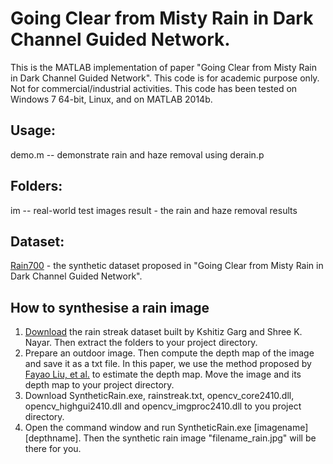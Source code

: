 # Going Clear from Misty Rain in Dark Channel Guided Network.
This is the MATLAB implementation of paper "Going Clear from Misty Rain in Dark Channel Guided Network". This code is for academic purpose only. Not for commercial/industrial activities. This code has been tested on Windows 7 64-bit, Linux, and on MATLAB 2014b.


## Usage:
demo.m -- demonstrate rain and haze removal using derain.p

## Folders:
im -- real-world test images
result - the rain and haze removal results

## Dataset:
[Rain700](https://drive.google.com/open?id=0B7A9ACtVI5LKN01fbFhVWUxQSzA) - the synthetic dataset proposed in "Going Clear from Misty Rain in Dark Channel Guided Network". 
## How to synthesise a rain image
1. [Download](http://www.cs.columbia.edu/CAVE/databases/rain_streak_db/rain_streak.php) the rain streak dataset built by Kshitiz Garg and Shree K. Nayar. Then extract the folders to your project directory.
2. Prepare an outdoor image. Then compute the depth map of the image and save it as a txt file. In this paper, we use the method proposed by [Fayao Liu, et al.](https://bitbucket.org/fayao/dcnf-fcsp) to estimate the depth map. Move the image and its depth map to your project directory.
3. Download SyntheticRain.exe, rainstreak.txt, opencv_core2410.dll, opencv_highgui2410.dll and opencv_imgproc2410.dll to you project directory.
4. Open the command window and run SyntheticRain.exe [imagename] [depthname]. Then the synthetic rain image "filename_rain.jpg" will be there for you.
